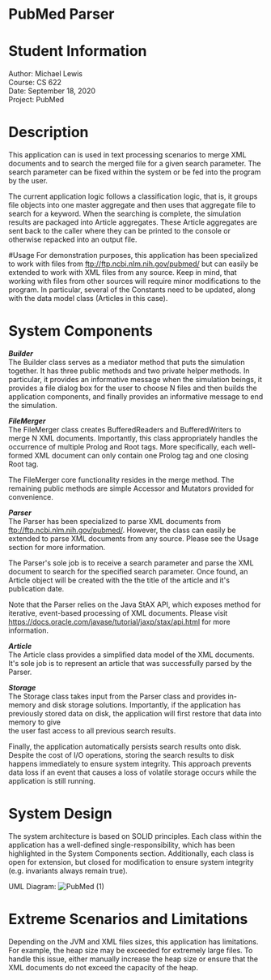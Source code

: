 # PubMed Parser
# Student Information
Author: Michael Lewis\
Course: CS 622\
Date: September 18, 2020\
Project: PubMed

# Description
This application can is used in text processing scenarios to merge XML documents and to search the merged file for a 
given search parameter. The search parameter can be fixed within the system or be fed into the program by the user. 

The current application logic follows a classification logic, that is, it groups file objects into one master aggregate 
and then uses that aggregate file to search for a keyword. When the searching is complete, the simulation results are 
packaged into Article aggregates. These Article aggregates are sent back to the caller where they can be printed to the 
console or otherwise repacked into an output file. 

#Usage
For demonstration purposes, this application has been specialized to work with files from 
ftp://ftp.ncbi.nlm.nih.gov/pubmed/ but can easily be extended to work with XML files from any source. Keep in mind, 
that working with files from other sources will require minor modifications to the program. In particular, several of 
the Constants need to be updated, along with the data model class (Articles in this case).

# System Components
***Builder***\
The Builder class serves as a mediator method that puts the simulation together. It has three public methods and two 
private helper methods. In particular, it provides an informative message when the simulation beings, it provides a 
file dialog box for the user to choose N files and then builds the application components, and finally provides an 
informative message to end the simulation.

***FileMerger***\
The FileMerger class creates BufferedReaders and BufferedWriters to merge N XML documents. Importantly, this class
appropriately handles the occurrence of multiple Prolog and Root tags. More specifically, each well-formed XML document 
can only contain one Prolog tag and one closing Root tag.

The FileMerger core functionality resides in the merge method. The remaining public methods are simple Accessor and 
Mutators provided for convenience. 

***Parser***\
The Parser has been specialized to parse XML documents from ftp://ftp.ncbi.nlm.nih.gov/pubmed/. However, the class
can easily be extended to parse XML documents from any source. Please see the Usage section for more information.

The Parser's sole job is to receive a search parameter and parse the XML document to search for the specified search 
parameter. Once found, an Article object will be created with the the title of the article and it's publication
date. 

Note that the Parser relies on the Java StAX API, which exposes method for iterative, event-based processing of XML 
documents. Please visit https://docs.oracle.com/javase/tutorial/jaxp/stax/api.html for more information.

***Article***\
The Article class provides a simplified data model of the XML documents. It's sole job is to represent an article that
was successfully parsed by the Parser. 

***Storage***\
The Storage class takes input from the Parser class and provides in-memory and disk storage solutions. Importantly, if 
the application has previously stored data on disk, the application will first restore that data into memory to give  
the user fast access to all previous search results.

Finally, the application automatically persists search results onto disk. Despite the cost of I/O operations, storing 
the search results to disk happens immediately to ensure system integrity. This approach prevents data loss if an event 
that causes a loss of volatile storage occurs while the application is still running.

# System Design
The system architecture is based on SOLID principles. Each class within the application has a well-defined 
single-responsibility, which has been highlighted in the System Components section. Additionally, each class is open
for extension, but closed for modification to ensure system integrity (e.g. invariants always remain true).

UML Diagram:
![PubMed (1)](https://user-images.githubusercontent.com/12025538/93641173-d8d80580-f9c9-11ea-9ddd-929ad83683fd.png)

# Extreme Scenarios and Limitations
Depending on the JVM and XML files sizes, this application has limitations. For example, the heap size may be exceeded
for extremely large files. To handle this issue, either manually increase the heap size or ensure that the XML documents
do not exceed the capacity of the heap.

